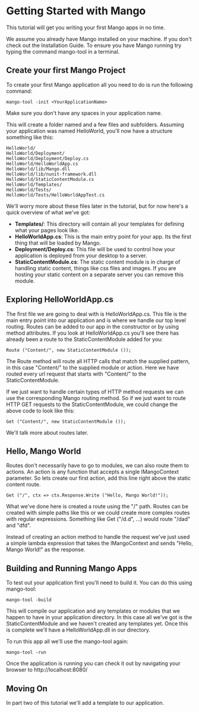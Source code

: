 Getting Started with Mango
==========================

This tutorial will get you writing your first Mango apps in no time.

We assume you already have Mango installed on your machine.  If you don't check out
the Installation Guide. To ensure you have Mango running try typing the command
mango-tool in a terminal.


Create your first Mango Project
-------------------------------

To create your first Mango application all you need to do is run the following command:

`mango-tool -init <YourApplicationName>`

Make sure you don't have any spaces in your application name.

This will create a folder named <YourApplicationName> and a few files and subfolders. Assuming
your application was named HelloWorld, you'll now have a structure something like this:


    HelloWorld/
    HelloWorld/Deployment/
    HelloWorld/Deployment/Deploy.cs
    HelloWorld/HelloWorldApp.cs
    HelloWorld/lib/Mango.dll
    HelloWorld/lib/nunit-framework.dll
    HelloWorld/StaticContentModule.cs
    HelloWorld/Templates/
    HelloWorld/Tests/
    HelloWorld/Tests/HelloWorldAppTest.cs


We'll worry more about these files later in the tutorial, but for now here's a
quick overview of what we've got:


 *    **Templates/**: This directory will contain all your templates for defining what your pages look like.
 *    **HelloWorldApp.cs**: This is the main entry point for your app.  Its the first thing that will be loaded by Mango.
 *    **Deployment/Deploy.cs**: This file will be used to control how your application is deployed from your desktop to a server.
 *    **StaticContentModule.cs**: The static content module is in charge of handling static content, things like css files and images.
If you are hosting your static content on a separate server you can remove this module.


Exploring HelloWorldApp.cs
--------------------------

The first file we are going to deal with is HelloWorldApp.cs.  This file is the main entry point into our application and is where we
handle our top level routing. Routes can be added to our app in the constructor or by using method attributes.  If you look at HelloWorldApp.cs
you'll see there has already been a route to the StaticContentModule added for you:

    Route ("Content/", new StaticContentModule ());

The Route method will route all HTTP calls that match the supplied pattern, in this case "Content/" to the supplied module or action. Here we
have routed every url request that starts with "Content/" to the StaticContentModule.

If we just want to handle certain types of HTTP method requests we can use the corresponding Mango routing method. So if we just want to route
HTTP GET requests to the StaticContentModule, we could change the above code to look like this:

    Get ("Content/", new StaticContentModule ());

We'll talk more about routes later.


Hello, Mango World
------------------

Routes don't necessarily have to go to modules, we can also route them to actions.  An action is any function that accepts a single IMangoContext
parameter.  So lets create our first action, add this line right above the static content route.

    Get ("/", ctx => ctx.Response.Write ("Hello, Mango World!"));

What we've done here is created a route using the "/" path. Routes can be created with simple paths like this or we could create more complex
routes with regular expressions. Something like Get ("/d.d", ...) would route "/dad" and "dfd".

Instead of creating an action method to handle the request we've just used a simple lambda expression that takes the IMangoContext and sends
"Hello, Mango World!" as the response.


Building and Running Mango Apps
-------------------------------

To test out your application first you'll need to build it. You can do this using mango-tool:

    mango-tool -build

This will compile our application and any templates or modules that we happen to have in your application directory.  In this case all we've got is
the StaticContentModule and we haven't created any templates yet.  Once this is complete we'll have a HelloWorldApp.dll in our directory.

To run this app all we'll use the mango-tool again:

    mango-tool -run

Once the application is running you can check it out by navigating your browser to http://localhost:8080/


Moving On
---------

In part two of this tutorial we'll add a template to our application.




